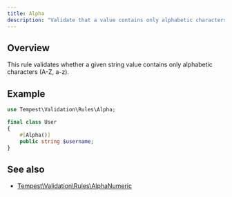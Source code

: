 ```yaml
---
title: Alpha
description: "Validate that a value contains only alphabetic characters."
---
```


## Overview

This rule validates whether a given string value contains only alphabetic characters (A-Z, a-z).

## Example

```php
use Tempest\Validation\Rules\Alpha;

final class User
{
    #[Alpha()]
    public string $username;
}
```

## See also

- [Tempest\Validation\Rules\AlphaNumeric](04-alpha-numeric.md)
